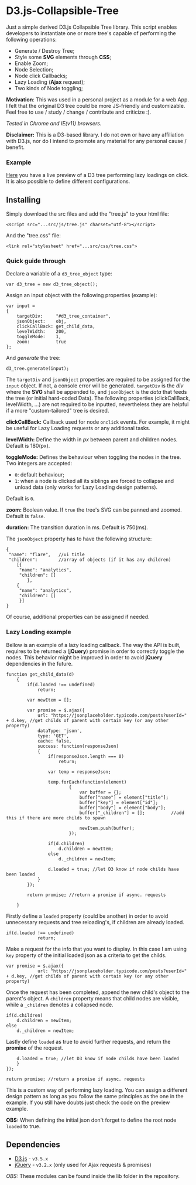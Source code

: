 # D3.js-Collapsible-Tree
Just a simple derived D3.js Collapsible Tree library. This script enables developers to instantiate one or more tree's capable of performing the following operations:

* Generate / Destroy Tree;
* Style some **SVG** elements through **CSS**;
* Enable Zoom;
* Node Selection;
* Node click Callbacks;
* Lazy Loading (**Ajax** request);
* Two kinds of Node toggling;

**Motivation**: This was used in a personal project as a module for a web App. I felt that the original D3 tree could be more JS-friendly and customizable. Feel free to use / study / change / contribute and criticize :).

*Tested in Chrome and IE(v11) browsers.*

**Disclaimer:** This is a D3-based library. I do not own or have any affiliation with D3.js, nor do I intend to promote any material for any personal cause / benefit.

### Example

[Here](https://rawgit.com/velovsky/Derived-D3.js-Collapsible-Tree/master/src/test.html) you have a live preview of a D3 tree performing lazy loadings on click.
It is also possible to define different configurations.

## Installing

Simply download the src files and add the "tree.js" to your html file:

```
<script src="...src/js/tree.js" charset="utf-8"></script> 
```

And the "tree.css" file:
```
<link rel="stylesheet" href="...src/css/tree.css">
```

### Quick guide through

Declare a variable of a ```d3_tree_object``` type:

```
var d3_tree = new d3_tree_object();
```

Assign an input object with the following properties (example):

```
var input = 
{
	targetDiv:     "#d3_tree_container",
	jsonObject:    obj,									
	clickCallBack: get_child_data,				
	levelWidth:    200,										
	toggleMode:    1,											
	zoom:          true                   
};
```
And *generate* the tree:

```
d3_tree.generate(input);
```

The ```targetDiv``` and ```jsonObject``` properties are required to be assigned for the ```input``` object. If not, a console error will be generated. ```targetDiv``` is the *div* where the **SVG** shall be appended to, and ```jsonObject``` is the *data* that feeds the tree (or initial hard-coded Data). The following properties (clickCallBack, levelWidth, ...) are not required to be inputted, nevertheless they are helpful if a more "custom-tailored" tree is desired.

**clickCallBack:** Callback used for node ```onclick``` events. For example, it might be useful for Lazy Loading requests or any additional tasks.

**levelWidth:** Define the width in *px* between parent and children nodes. Default is 180(px).

**toggleMode:** Defines the behaviour when toggling the nodes in the tree. Two integers are accepted: 

* ```0```: default behaviour; 
* ```1```: when a node is clicked all its siblings are forced to collapse and unload data (only works for Lazy Loading design patterns). 

Default is ```0```.

**zoom:** Boolean value. If ```true``` the tree's SVG can be panned and zoomed. Default is ```false```.

**duration:** The transition duration in ms. Default is 750(ms).


The ```jsonObject``` property has to have the following structure:
```
{
 "name": "flare",   //ui title
 "children":        //array of objects (if it has any children)
	[{    
	 "name": "analytics",
	 "children": [] 
		},
	{
	 "name": "analytics",
	 "children": []
	 }]
}
```

Of course, additional properties can be assigned if needed.

### Lazy Loading example

Bellow is an example of a lazy loading callback. The way the API is built, requires to be returned a (**jQuery**) promise in order to correctly toggle the nodes. This behavior might be improved in order to avoid **jQuery** dependencies in the future.
```
function get_child_data(d)
	{		
		if(d.loaded !== undefined)
			return;

		var newItem = [];

		var promise = $.ajax({
			url: "https://jsonplaceholder.typicode.com/posts?userId=" + d.key, //get childs of parent with certain key (or any other property)
			dataType: 'json',
			type: 'GET',
			cache: false,
			success: function(responseJson)
			{
				if(responseJson.length === 0)
					return;

				var temp = responseJson;

				temp.forEach(function(element)
						{
							var buffer = {};
							buffer["name"] = element["title"];
							buffer["key"] = element["id"];
							buffer["body"] = element["body"];
							buffer["_children"] = [];          //add this if there are more childs to spawn

							newItem.push(buffer);
						});

				if(d.children)
					d.children = newItem;
				else
					d._children = newItem;

				d.loaded = true; //let D3 know if node childs have been loaded
			}
		});

		return promise; //return a promise if async. requests
					
	}
```
Firstly define a ```loaded``` property (could be another)  in order to avoid unnecessary requests and tree reloading's, if children are already loaded.
```
if(d.loaded !== undefined)
			return;
```
Make a request for the info that you want to display. In this case I am using ```key``` property of the initial loaded json as a criteria to get the childs.
```
var promise = $.ajax({
            url: "https://jsonplaceholder.typicode.com/posts?userId=" + d.key, //get childs of parent with certain key (or any other property)
```
Once the request has been completed, append the new child's object to the parent's object.  A ```children``` property means that child nodes are visible, while a ```_children``` denotes a collapsed node.
```
if(d.children)
	d.children = newItem;
else
	d._children = newItem;
```
Lastly define ```loaded``` as true to avoid further requests, and return the **promise** of the request.
```
	d.loaded = true; //let D3 know if node childs have been loaded
	}
});

return promise; //return a promise if async. requests		
```
This is a custom way of performing lazy loading. You can assign a different design pattern as long as you follow the same principles as the one in the example. 
If you still have doubts just check the code on the preview example.

**OBS:** When defining the initial json don't forget to define the root node ```loaded``` to true.

## Dependencies

* [D3.js](https://github.com/d3/d3/releases/tag/v3.5.17) - ```v3.5.x```
* [jQuery](https://jquery.com/download/) - ```v3.2.x``` (only used for Ajax requests & promises)

*OBS:* These modules can be found inside the lib folder in the repository.